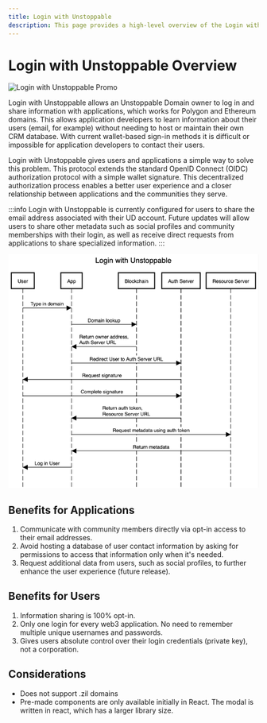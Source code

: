```yaml
---
title: Login with Unstoppable
description: This page provides a high-level overview of the Login with Unstoppable feature.
---
```


# Login with Unstoppable Overview

![Login with Unstoppable Promo](/images/login-promo.png '#display=block;margin-left=auto;margin-right=auto;')

Login with Unstoppable allows an Unstoppable Domain owner to log in and share information with applications, which works for Polygon and Ethereum domains. This allows application developers to learn information about their users (email, for example) without needing to host or maintain their own CRM database. With current wallet-based sign-in methods it is difficult or impossible for application developers to contact their users.&#x20;

Login with Unstoppable gives users and applications a simple way to solve this problem. This protocol extends the standard OpenID Connect (OIDC) authorization protocol with a simple wallet signature. This decentralized authorization process enables a better user experience and a closer relationship between applications and the communities they serve.&#x20;

:::info
Login with Unstoppable is currently configured for users to share the email address associated with their UD account. Future updates will allow users to share other metadata such as social profiles and community memberships with their login, as well as receive direct requests from applications to share specialized information.
:::

![User flow for Login with Unstoppable](/images/login-with-unstoppable-flow-revised.png '#display=block;margin-left=auto;margin-right=auto;width=50%;')

## Benefits for Applications

1. Communicate with community members directly via opt-in access to their email addresses.
2. Avoid hosting a database of user contact information by asking for permissions to access that information only when it's needed.
3. Request additional data from users, such as social profiles, to further enhance the user experience (future release).

## Benefits for Users

1. Information sharing is 100% opt-in.
2. Only one login for every web3 application. No need to remember multiple unique usernames and passwords.&#x20;
3. Gives users absolute control over their login credentials (private key), not a corporation.

## Considerations

* Does not support .zil domains
* Pre-made components are only available initially in React. The modal is written in react, which has a larger library size.
